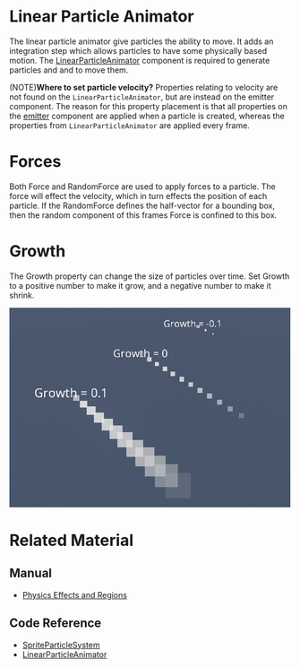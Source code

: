 # Linear Particle Animator
The linear particle animator give particles the ability to move.  It adds an integration step which allows particles to have some physically based motion.  The [LinearParticleAnimator](https://github.com/PlasmaEngine/PlasmaDocs/tree/master/docs/C%2B%2B/code_reference/class_reference/linearparticleanimator.markdown) component is required to generate particles and and to move them.

(NOTE)**Where to set particle velocity?** Properties relating to velocity are not found on the `LinearParticleAnimator`, but are instead on the emitter component.  The reason for this property placement is that all properties on the [emitter](https://plasmaengine.github.io/PlasmaDocs/Plasma1/Editor/graphics/particles/emitters.markdown) component are applied when a particle is created, whereas the properties from `LinearParticleAnimator` are applied every frame.

# Forces
Both Force  and RandomForce  are used to apply forces to a particle.  The force will effect the velocity, which in turn effects the position of each particle.  If the RandomForce  defines the half-vector for a bounding box, then the random component of this frames Force is confined to this box.

# Growth
The Growth  property can change the size of particles over time.  Set Growth  to a positive number to make it grow, and a negative number to make it shrink.

![ParticleSystems_Growth](https://raw.githubusercontent.com/PlasmaEngine/PlasmaDocs/master/media/46666.gif)

# Related Material
## Manual
- [Physics Effects and Regions](https://plasmaengine.github.io/PlasmaDocs/Plasma1/Editor/physics/physicseffectsandregions.markdown)

## Code Reference
- [SpriteParticleSystem](https://plasmaengine.github.io/PlasmaDocs/Plasma1/Editor/code_reference/class_reference/spriteparticlesystem.markdown)
- [LinearParticleAnimator](https://github.com/PlasmaEngine/PlasmaDocs/tree/master/docs/C%2B%2B/code_reference/class_reference/linearparticleanimator.markdown) 

 